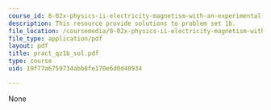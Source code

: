 ```yaml
---
course_id: 8-02x-physics-ii-electricity-magnetism-with-an-experimental-focus-spring-2005
description: This resource provide solutions to problem set 1b.
file_location: /coursemedia/8-02x-physics-ii-electricity-magnetism-with-an-experimental-focus-spring-2005/19f77a6759734abb8fe170e6d0d40934_pract_qz1b_sol.pdf
file_type: application/pdf
layout: pdf
title: pract_qz1b_sol.pdf
type: course
uid: 19f77a6759734abb8fe170e6d0d40934

---
```

None